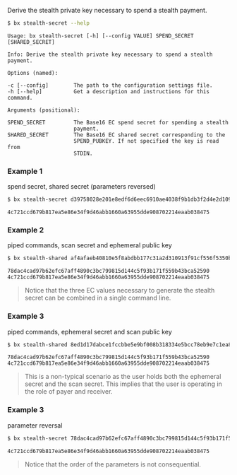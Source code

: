 Derive the stealth private key necessary to spend a stealth payment.
```sh
$ bx stealth-secret --help
```
```
Usage: bx stealth-secret [-h] [--config VALUE] SPEND_SECRET              
[SHARED_SECRET]                                                          

Info: Derive the stealth private key necessary to spend a stealth        
payment.                                                                 

Options (named):

-c [--config]        The path to the configuration settings file.        
-h [--help]          Get a description and instructions for this command.

Arguments (positional):

SPEND_SECRET         The Base16 EC spend secret for spending a stealth   
                     payment.                                            
SHARED_SECRET        The Base16 EC shared secret corresponding to the    
                     SPEND_PUBKEY. If not specified the key is read from 
                     STDIN.
```
### Example 1
spend secret, shared secret (parameters reversed)
```sh
$ bx stealth-secret d39758028e201e8edf6d6eec6910ae4038f9b1db3f2d4e2d109ed833be94a026 78dac4cad97b62efc67aff4890c3bc799815d144c5f93b171f559b43bca52590
```
```
4c721ccd679b817ea5e86e34f9d46abb1660a63955dde908702214eaab038475
```
### Example 2
piped commands, scan secret and ephemeral public key
```sh
$ bx stealth-shared af4afaeb40810e5f8abdbb177c31a2d310913f91cf556f5350bca10cbfe8b9ec 0247140d2811498679fe9a0467a75ac7aa581476c102d27377bc0232635af8ad36 | bx stealth-secret 78dac4cad97b62efc67aff4890c3bc799815d144c5f93b171f559b43bca52590 d39758028e201e8edf6d6eec6910ae4038f9b1db3f2d4e2d109ed833be94a026 
```
```
78dac4cad97b62efc67aff4890c3bc799815d144c5f93b171f559b43bca52590
4c721ccd679b817ea5e86e34f9d46abb1660a63955dde908702214eaab038475
```

> Notice that the three EC values necessary to generate the stealth secret can be combined in a single command line.

### Example 3
piped commands, ephemeral secret and scan public key
```sh
$ bx stealth-shared 8ed1d17dabce1fccbbe5e9bf008b318334e5bcc78eb9e7c1ea850b7eb0ddb9c8 031bab84e687e36514eeaf5a017c30d32c1f59dd4ea6629da7970ca374513dd006 | bx stealth-secret 78dac4cad97b62efc67aff4890c3bc799815d144c5f93b171f559b43bca52590 d39758028e201e8edf6d6eec6910ae4038f9b1db3f2d4e2d109ed833be94a026 
```
```
78dac4cad97b62efc67aff4890c3bc799815d144c5f93b171f559b43bca52590
4c721ccd679b817ea5e86e34f9d46abb1660a63955dde908702214eaab038475
```

> This is a non-typical scenario as the user holds both the ephemeral secret and the scan secret. This implies that the user is operating in the role of payer and receiver.

### Example 3
parameter reversal
```sh
$ bx stealth-secret 78dac4cad97b62efc67aff4890c3bc799815d144c5f93b171f559b43bca52590 d39758028e201e8edf6d6eec6910ae4038f9b1db3f2d4e2d109ed833be94a026
```
```
4c721ccd679b817ea5e86e34f9d46abb1660a63955dde908702214eaab038475
```

> Notice that the order of the parameters is not consequential.